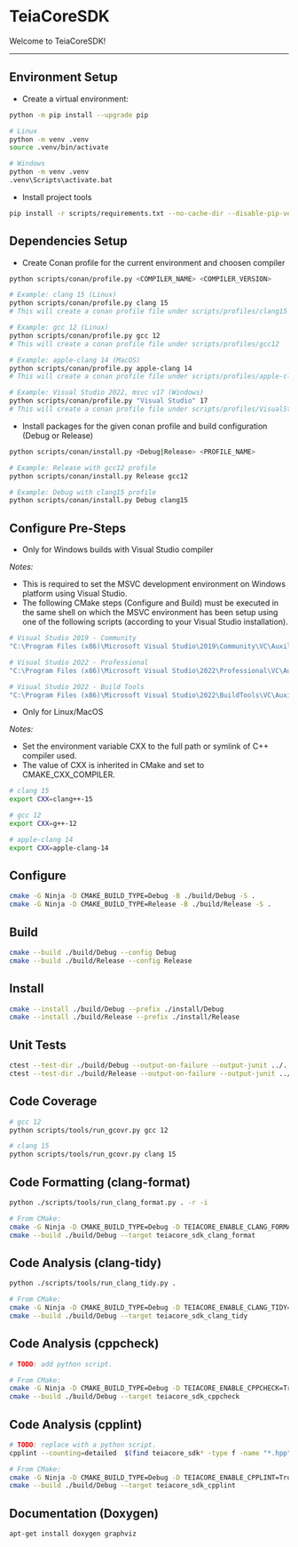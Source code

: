 # TeiaCoreSDK
Welcome to TeiaCoreSDK!

---

## Environment Setup
- Create a virtual environment:

```bash
python -m pip install --upgrade pip
```

```bash
# Linux
python -m venv .venv
source .venv/bin/activate
```

```bash
# Windows
python -m venv .venv
.venv\Scripts\activate.bat
```

- Install project tools
```bash
pip install -r scripts/requirements.txt --no-cache-dir --disable-pip-version-check
```

## Dependencies Setup
- Create Conan profile for the current environment and choosen compiler
```bash
python scripts/conan/profile.py <COMPILER_NAME> <COMPILER_VERSION>

# Example: clang 15 (Linux)
python scripts/conan/profile.py clang 15
# This will create a conan profile file under scripts/profiles/clang15

# Example: gcc 12 (Linux)
python scripts/conan/profile.py gcc 12
# This will create a conan profile file under scripts/profiles/gcc12

# Example: apple-clang 14 (MacOS)
python scripts/conan/profile.py apple-clang 14
# This will create a conan profile file under scripts/profiles/apple-clang14

# Example: Visual Studio 2022, msvc v17 (Windows)
python scripts/conan/profile.py "Visual Studio" 17
# This will create a conan profile file under scripts/profiles/VisualStudio17
```

- Install packages for the given conan profile and build configuration (Debug or Release)
```bash
python scripts/conan/install.py <Debug|Release> <PROFILE_NAME>

# Example: Release with gcc12 profile
python scripts/conan/install.py Release gcc12

# Example: Debug with clang15 profile
python scripts/conan/install.py Debug clang15
```

## Configure Pre-Steps
- Only for Windows builds with Visual Studio compiler

_Notes:_  
- This is required to set the MSVC development environment on Windows platform using Visual Studio.  
- The following CMake steps (Configure and Build) must be executed in the same shell on which the MSVC environment has been setup using one of the following scripts (according to your Visual Studio installation).

```bash
# Visual Studio 2019 - Community
"C:\Program Files (x86)\Microsoft Visual Studio\2019\Community\VC\Auxiliary\Build\vcvars64.bat"

# Visual Studio 2022 - Professional
"C:\Program Files (x86)\Microsoft Visual Studio\2022\Professional\VC\Auxiliary\Build\vcvars64.bat"

# Visual Studio 2022 - Build Tools
"C:\Program Files (x86)\Microsoft Visual Studio\2022\BuildTools\VC\Auxiliary\Build\vcvars64.bat"
```

- Only for Linux/MacOS

_Notes:_  
- Set the environment variable CXX to the full path or symlink of C++ compiler used.
- The value of CXX is inherited in CMake and set to CMAKE_CXX_COMPILER.

```bash
# clang 15
export CXX=clang++-15

# gcc 12
export CXX=g++-12

# apple-clang 14
export CXX=apple-clang-14
```

## Configure
```bash
cmake -G Ninja -D CMAKE_BUILD_TYPE=Debug -B ./build/Debug -S .
cmake -G Ninja -D CMAKE_BUILD_TYPE=Release -B ./build/Release -S .
```

## Build
```bash
cmake --build ./build/Debug --config Debug
cmake --build ./build/Release --config Release
```

## Install
```bash
cmake --install ./build/Debug --prefix ./install/Debug
cmake --install ./build/Release --prefix ./install/Release
```

## Unit Tests
```bash
ctest --test-dir ./build/Debug --output-on-failure --output-junit ../../results/tests.xml
ctest --test-dir ./build/Release --output-on-failure --output-junit ../../results/tests.xml
```

## Code Coverage
```bash
# gcc 12
python scripts/tools/run_gcovr.py gcc 12

# clang 15
python scripts/tools/run_gcovr.py clang 15
```

## Code Formatting (clang-format)
```bash
python ./scripts/tools/run_clang_format.py . -r -i

# From CMake:
cmake -G Ninja -D CMAKE_BUILD_TYPE=Debug -D TEIACORE_ENABLE_CLANG_FORMAT=True -B ./build/Debug -S .
cmake --build ./build/Debug --target teiacore_sdk_clang_format
```

## Code Analysis (clang-tidy)
```bash
python ./scripts/tools/run_clang_tidy.py .

# From CMake:
cmake -G Ninja -D CMAKE_BUILD_TYPE=Debug -D TEIACORE_ENABLE_CLANG_TIDY=True -B ./build/Debug -S .
cmake --build ./build/Debug --target teiacore_sdk_clang_tidy
```

## Code Analysis (cppcheck)
```bash
# TODO: add python script.

# From CMake:
cmake -G Ninja -D CMAKE_BUILD_TYPE=Debug -D TEIACORE_ENABLE_CPPCHECK=True -B ./build/Debug -S .
cmake --build ./build/Debug --target teiacore_sdk_cppcheck
```

## Code Analysis (cpplint)
```bash
# TODO: replace with a python script.
cpplint --counting=detailed  $(find teiacore_sdk* -type f -name "*.hpp" -or -name "*.cpp")

# From CMake:
cmake -G Ninja -D CMAKE_BUILD_TYPE=Debug -D TEIACORE_ENABLE_CPPLINT=True -B ./build/Debug -S .
cmake --build ./build/Debug --target teiacore_sdk_cpplint
```


## Documentation (Doxygen)
```bash
apt-get install doxygen graphviz
```